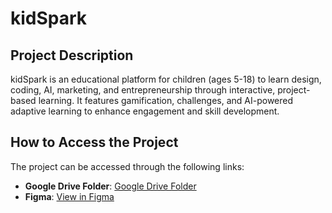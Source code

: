 # kidSpark

## Project Description
kidSpark is an educational platform for children (ages 5-18) to learn design, coding, AI, marketing, and entrepreneurship through interactive, project-based learning. It features gamification, challenges, and AI-powered adaptive learning to enhance engagement and skill development.

## How to Access the Project
The project can be accessed through the following links:
- **Google Drive Folder**: [Google Drive Folder](https://drive.google.com/drive/folders/1uMPoICbFc1M-fJNsJPdfa1DwCaogdwa8?usp=drive_link)
- **Figma**: [View in Figma](https://www.figma.com/design/aMotqScnxtH5GQVixZEvwI/KidSpark?node-id=1-28&t=mrspKWfvkSQfR7ia-1)

